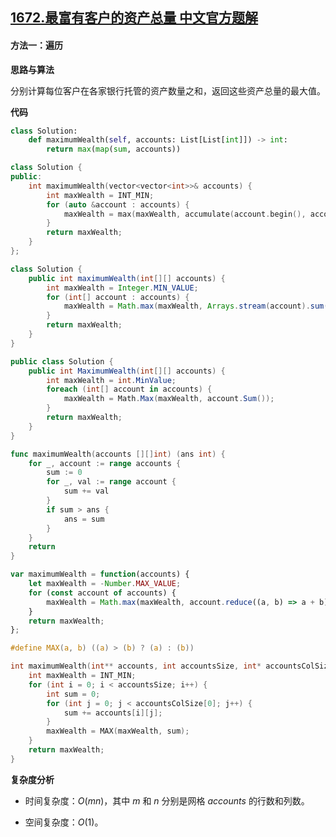 ## [1672.最富有客户的资产总量 中文官方题解](https://leetcode.cn/problems/richest-customer-wealth/solutions/100000/zui-fu-you-ke-hu-de-zi-chan-zong-liang-b-8p06)

#### 方法一：遍历

**思路与算法**

分别计算每位客户在各家银行托管的资产数量之和，返回这些资产总量的最大值。

**代码**

```Python [sol1-Python3]
class Solution:
    def maximumWealth(self, accounts: List[List[int]]) -> int:
        return max(map(sum, accounts))
```

```C++ [sol1-C++]
class Solution {
public:
    int maximumWealth(vector<vector<int>>& accounts) {
        int maxWealth = INT_MIN;
        for (auto &account : accounts) {
            maxWealth = max(maxWealth, accumulate(account.begin(), account.end(), 0));
        }
        return maxWealth;
    }
};
```

```Java [sol1-Java]
class Solution {
    public int maximumWealth(int[][] accounts) {
        int maxWealth = Integer.MIN_VALUE;
        for (int[] account : accounts) {
            maxWealth = Math.max(maxWealth, Arrays.stream(account).sum());
        }
        return maxWealth;
    }
}
```

```C# [sol1-C#]
public class Solution {
    public int MaximumWealth(int[][] accounts) {
        int maxWealth = int.MinValue;
        foreach (int[] account in accounts) {
            maxWealth = Math.Max(maxWealth, account.Sum());
        }
        return maxWealth;
    }
}
```

```go [sol1-Golang]
func maximumWealth(accounts [][]int) (ans int) {
    for _, account := range accounts {
        sum := 0
        for _, val := range account {
            sum += val
        }
        if sum > ans {
            ans = sum
        }
    }
    return
}
```

```JavaScript [sol1-JavaScript]
var maximumWealth = function(accounts) {
    let maxWealth = -Number.MAX_VALUE;
    for (const account of accounts) {
        maxWealth = Math.max(maxWealth, account.reduce((a, b) => a + b));
    }
    return maxWealth;
};
```

```C [sol1-C]
#define MAX(a, b) ((a) > (b) ? (a) : (b))

int maximumWealth(int** accounts, int accountsSize, int* accountsColSize){
    int maxWealth = INT_MIN;
    for (int i = 0; i < accountsSize; i++) {
        int sum = 0;
        for (int j = 0; j < accountsColSize[0]; j++) {
            sum += accounts[i][j];
        }
        maxWealth = MAX(maxWealth, sum);
    }
    return maxWealth;
}
```

**复杂度分析**

+ 时间复杂度：$O(mn)$，其中 $m$ 和 $n$ 分别是网格 $\textit{accounts}$ 的行数和列数。

+ 空间复杂度：$O(1)$。